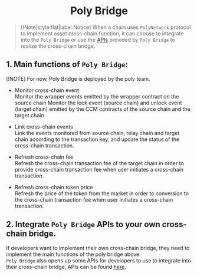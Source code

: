 <h1 align="center">Poly Bridge</h1>

> [!Note|style:flat|label:Notice]
> When a chain uses `PolyNetwork` protocol to implement asset cross-chain function, it can choose to integrate into the `Poly Bridge` or use the [APIs](bridge.md) provided by `Poly Bridge` to realize the cross-chain bridge.

## 1. Main functions of `Poly Bridge`:
[!NOTE] For now, Poly Bridge is deployed by the poly team.

* Monitor cross-chain event  
Monitor the wrapper events emitted by the wrapper contract on the source chain
Monitor the lock event (source chain) and unlock event (target chain) emitted by the CCM contracts of the source chain and the target chain


* Link cross-chain events  
Link the events monitored from source chain, relay chain and target chain according to the transaction key, and update the status of the cross-chain transaction.


* Refresh cross-chain fee  
Refresh the cross-chain transaction fee of the target chain in order to provide cross-chain transaction fee when user initiates a cross-chain transaction.


* Refresh cross-chain token price  
Refresh the price of the token from the market in order to conversion to the cross-chain transaction fee when user initiates a cross-chain transaction.


## 2. Integrate `Poly Bridge` APIs to your own cross-chain bridge.
If developers want to implement their own cross-chain bridge, they need to implement the main functions of the poly bridge above.  
`Poly Bridge`  also opens up some APIs for developers to use to integrate into their cross-chain bridge, APIs can be found [here](bridge.md).



